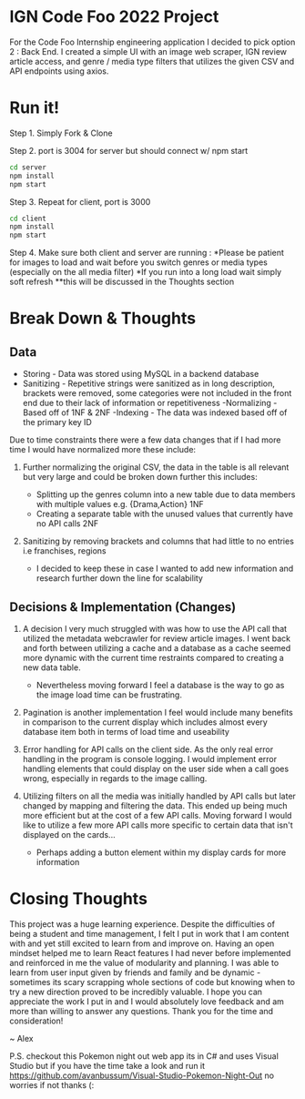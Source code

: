 # IGN Code Foo 2022 Project

For the Code Foo Internship engineering application I decided to pick option 2 : Back End. 
I created a simple UI with an image web scraper, IGN review article access, and genre / media type filters
that utilizes the given CSV and API endpoints using axios.

# Run it!

Step 1. Simply Fork & Clone

Step 2. port is 3004 for server but should connect w/ npm start
```bash
cd server
npm install
npm start
```
Step 3. Repeat for client, port is 3000
```bash
cd client
npm install
npm start
```
Step 4. Make sure both client and server are running : 
*Please be patient for images to load and wait before you switch genres or media types (especially on the all media filter)
*If you run into a long load wait simply soft refresh
**this will be discussed in the Thoughts section


# Break Down & Thoughts
## Data
- Storing - Data was stored using MySQL in a backend database
- Sanitizing - Repetitive strings were sanitized as in long description, brackets were removed, 
  some categories were not included in the front end due to their lack of information or repetitiveness
-Normalizing - Based off of 1NF & 2NF 
-Indexing - The data was indexed based off of the primary key ID

Due to time constraints there were a few data changes that if I had more time I would have normalized more
these include: 

1. Further normalizing the original CSV, the data in the table is all relevant but very large and could be broken 
   down further this includes:
   
   - Splitting up the genres column into a new table due to data members with multiple values e.g. {Drama,Action} 1NF
   - Creating a separate table with the unused values that currently have no API calls 2NF

2. Sanitizing by removing brackets and columns that had little to no entries i.e franchises, regions
   - I decided to keep these in case I wanted to add new information and research further down the line for scalability

## Decisions & Implementation (Changes)

1. A decision I very much struggled with was how to use the API call that utilized the metadata webcrawler for review article images.
   I went back and forth between utilizing a cache and a database as a cache seemed more dynamic with the current time restraints compared 
   to creating a new data table.
   
   - Nevertheless moving forward I feel a database is the way to go as the image load time can be frustrating.

2. Pagination is another implementation I feel would include many benefits in comparison to the current display which includes almost 
   every database item both in terms of load time and useability

3. Error handling for API calls on the client side. As the only real error handling in the program is console logging. I would implement
   error handling elements that could display on the user side when a call goes wrong, especially in regards to the image calling.
   
4. Utilizing filters on all the media was initially handled by API calls but later changed by mapping and filtering the data. 
   This ended up being much more efficient but at the cost of a few API calls. Moving forward I would like to utilize a few more API
   calls more specific to certain data that isn't displayed on the cards...
   
   - Perhaps adding a button element within my display cards for more information

# Closing Thoughts

This project was a huge learning experience. Despite the difficulties of being a student and time management, I felt I put in work that I am
content with and yet still excited to learn from and improve on. Having an open mindset helped me to learn React features I had never before implemented
and reinforced in me the value of modularity and planning. I was able to learn from user input given by friends and family and be dynamic - sometimes its scary 
scrapping whole sections of code but knowing when to try a new direction proved to be incredibly valuable. I hope you can appreciate the work I put in and I would absolutely love feedback and am more than willing to answer any questions. Thank you for the time and consideration!

~ Alex

P.S. checkout this Pokemon night out web app its in C# and uses Visual Studio but
if you have the time take a look and run it https://github.com/avanbussum/Visual-Studio-Pokemon-Night-Out
no worries if not thanks (:
